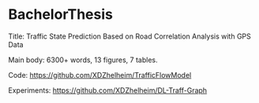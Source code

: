 # BachelorThesis

Title: Traffic State Prediction Based on Road Correlation Analysis with GPS Data

Main body: 6300+ words, 13 figures, 7 tables.

Code: https://github.com/XDZhelheim/TrafficFlowModel

Experiments: https://github.com/XDZhelheim/DL-Traff-Graph
